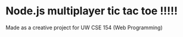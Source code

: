 #  Node.js multiplayer tic tac toe !!!!!
Made as a creative project for UW CSE 154 (Web Programming)
